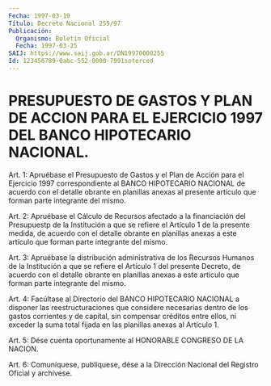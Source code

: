 ```yaml
---
Fecha: 1997-03-19
Título: Decreto Nacional 255/97
Publicación:
  Organismo: Boletín Oficial
  Fecha: 1997-03-25
SAIJ: https://www.saij.gob.ar/DN19970000255
Id: 123456789-0abc-552-0000-7991soterced
---
```

# PRESUPUESTO DE GASTOS Y PLAN DE ACCION PARA EL EJERCICIO 1997 DEL BANCO HIPOTECARIO NACIONAL.

<a id="1"></a>
Art. 1: Apruébase el Presupuesto de Gastos y el Plan de Acción para el Ejercicio 1997 correspondiente al BANCO HIPOTECARIO NACIONAL de acuerdo con el detalle obrante en planillas anexas al presente artículo que forman parte integrante del mismo.

<a id="2"></a>
Art. 2: Apruébase el Cálculo de Recursos afectado a la financiación del Presupuestp de la Institución a que se refiere el Artículo 1 de la presente medida, de acuerdo con el detalle obrante en planillas anexas a este artículo que forman parte integrante del mismo.

<a id="3"></a>
Art. 3: Apruébase la distribución administrativa de los Recursos Humanos de la Institución a que se refiere el Artículo 1 del presente Decreto, de acuerdo con el detalle obrante en planillas anexas a este artículo que forman parte integrante del mismo.

<a id="4"></a>
Art. 4: Facúltase al Directorio del BANCO HIPOTECARIO NACIONAL a disponer las reestructuraciones que considere necesarias dentro de los gastos corrientes y de capital, sin compensar créditos entre ellos, ni exceder la suma total fijada en las planillas anexas al Artículo 1.

<a id="5"></a>
Art. 5: Dése cuenta oportunamente al HONORABLE CONGRESO DE LA NACION.

<a id="6"></a>
Art. 6: Comuníquese, publíquese, dése a la Dirección Nacional del Registro Oficial y archívese.